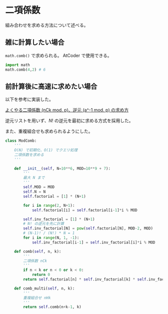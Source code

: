 # 二項係数

組み合わせを求める方法について述べる。

## 雑に計算したい場合

`math.comb()` で求められる。 
AtCoder で使用できる。

```python
import math
math.comb(4,2) # 6
```

## 前計算後に高速に求めたい場合

以下を参考に実装した。

[よくやる二項係数 (nCk mod. p)、逆元 (a^-1 mod. p) の求め方](https://drken1215.hatenablog.com/entry/2018/06/08/210000)

逆元リストを用いず、$N!$ の逆元を最初に求める方式を採用した。

また、重複組合せも求められるようにした。

```python
class ModComb:
    '''
    O(N) で初期化、O(1) でクエリ処理
    二項係数を求める
    '''

    def __init__(self, N=10**6, MOD=10**9 + 7):
        '''
        最大 N まで
        '''
        self.MOD = MOD
        self.N = N
        self.factorial = [1] * (N+1)

        for i in range(2, N+1):
            self.factorial[i] = self.factorial[i-1]*i % MOD

        self.inv_factorial = [1] * (N+1)
        # N! の逆元を先に計算
        self.inv_factorial[N] = pow(self.factorial[N], MOD-2, MOD)
        # (N-1)! / (N!) * N = 1
        for i in range(N, 1, -1):
            self.inv_factorial[i-1] = self.inv_factorial[i]*i % MOD

    def comb(self, n, k):
        '''
        二項係数 nCk
        '''
        if n < k or n < 0 or k < 0:
            return 0
        return self.factorial[n] * self.inv_factorial[k] * self.inv_factorial[n-k] % self.MOD

    def comb_multi(self, n, k):
        '''
        重複組合せ nHk
        '''
        return self.comb(n+k-1, k)
```